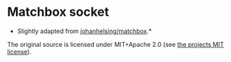 # Matchbox socket

* Slightly adapted from [johanhelsing/matchbox](https://github.com/johanhelsing/matchbox/tree/main/matchbox_socket).*

The original source is licensed under MIT+Apache 2.0 (see [the projects MIT license](../client/credits/licenses/matchbox/LICENSE-MIT)).
